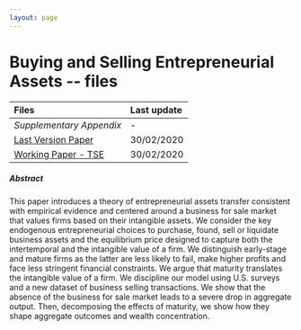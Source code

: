 ```yaml
---
layout: page
---
```


# Buying and Selling Entrepreneurial Assets -- files

| Files       |  Last update |
|:-------------|:------------------|
| *Supplementary Appendix*           | - |
| <a href="" target="_blank">Last Version Paper</a> | 30/02/2020 |
| <a href="https://www.tse-fr.eu/fr/publications/buying-and-selling-entrepreneurial-assets" target="_blank">Working Paper - TSE</a> | 30/02/2020 |


##### Abstract
This paper introduces a theory of entrepreneurial assets transfer consistent with empirical evidence and centered around a business for sale market that values firms based on their intangible assets. We consider the key endogenous entrepreneurial choices to purchase, found, sell or liquidate business assets and the equilibrium price designed to capture both the intertemporal and the intangible value of a firm. We distinguish early-stage and mature firms as the latter are less likely to fail, make higher profits and face less stringent financial constraints. We argue that maturity translates the intangible value of a firm. We discipline our model using U.S. surveys and a new dataset of business selling transactions. We show that the absence of the business for sale market leads to a severe drop in aggregate output. Then, decomposing the effects of maturity, we show how they shape aggregate outcomes and wealth concentration. 
